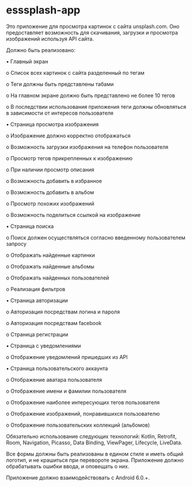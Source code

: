# esssplash-app

Это приложение для просмотра картинок с сайта unsplash.com. Оно предоставляет возможность для скачивания, загрузки и просмотра изображений используя API сайта.

Должно быть реализовано:

•	Главный экран

o	Список всех картинок с сайта разделенный по тегам

o	Теги должны быть представлены табами

o	На главном экране должно быть представлено не более 10 тегов

o	В последствии использования приложения теги должны обновляться в зависимости от интересов пользователя

•	Страница просмотра изображения

o	Изображение должно корректно отображаться

o	Возможность загрузки изображения на телефон пользователя

o	Просмотр тегов прикрепленных к изображению

o	При наличии просмотр описания

o	Возможность добавить в избранное

o	Возможность добавить в альбом

o	Просмотр похожих изображений

o	Возможность поделиться ссылкой на изображение

•	Страница поиска

o	Поиск должен осуществляться согласно введенному пользователем запросу

o	Отображать найденные картинки

o	Отображать найденные альбомы

o	Отображать найденных пользователей

o	Реализация фильтров

•	Страница авторизации

o	Авторизация посредствам логина и пароля

o	Авторизация посредствам facebook

o	Страница регистрации

•	Страница с уведомлениями

o	Отображение уведомлений пришедших из API

•	Страница пользовательского аккаунта

o	Отображение аватара пользователя

o	Отображение имени и фамилии пользователя

o	Отображение наиболее интересующих тегов пользователя

o	Отображение изображений, понравившихся пользователю

o	Отображение пользовательских коллекций (альбомов)

Обязательно использование следующих технологий: Kotlin, Retrofit, Room, Navigation, Picasso, Data Binding, ViewPager, Lifecycle, LiveData.

Все формы должны быть реализованы в едином стиле и иметь общий логотип, и не крашиться при перевороте экрана. Приложение должно обрабатывать ошибки ввода, и оповещать о них.

Приложение должно взаимодействовать с Android 6.0.+. 
